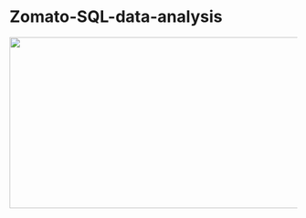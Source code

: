 # Zomato-SQL-data-analysis
<img src=" https://mir-s3-cdn-cf.behance.net/project_modules/max_1200/967f19111202195.5ffdfc0e915cb.gif " width="900" height="300">
